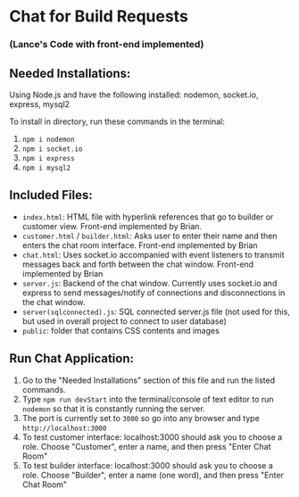 # Chat for Build Requests
### (Lance's Code with front-end implemented)
## Needed Installations:
Using Node.js and have the following installed: nodemon, socket.io, express, mysql2

To install in directory, run these commands in the terminal:
1. `npm i nodemon`
2. `npm i socket.io`
3. `npm i express`
4. `npm i mysql2`

## Included Files:
* `index.html`: HTML file with hyperlink references that go to builder or customer view. Front-end implemented by Brian.
* `customer.html` / `builder.html`: Asks user to enter their name and then enters the chat room interface. Front-end implemented by Brian
* `chat.html`: Uses socket.io accompanied with event listeners to transmit messages back and forth between the chat window. Front-end implemented by Brian
* `server.js`: Backend of the chat window. Currently uses socket.io and express to send messages/notify of connections and disconnections in the chat window.
* `server(sqlconnected).js`: SQL connected server.js file (not used for this, but used in overall project to connect to user database)
* `public`: folder that contains CSS contents and images

## Run Chat Application:
1. Go to the "Needed Installations" section of this file and run the listed commands.
1. Type `npm run devStart` into the terminal/console of text editor to run `nodemon` so that it is constantly running the server.
2. The port is currently set to `3000` so go into any browser and type `http://localhost:3000`
3. To test customer interface: localhost:3000 should ask you to choose a role. Choose "Customer", enter a name, and then press "Enter Chat Room"
4. To test builder interface: localhost:3000 should ask you to choose a role. Choose "Builder", enter a name (one word), and then press "Enter Chat Room"